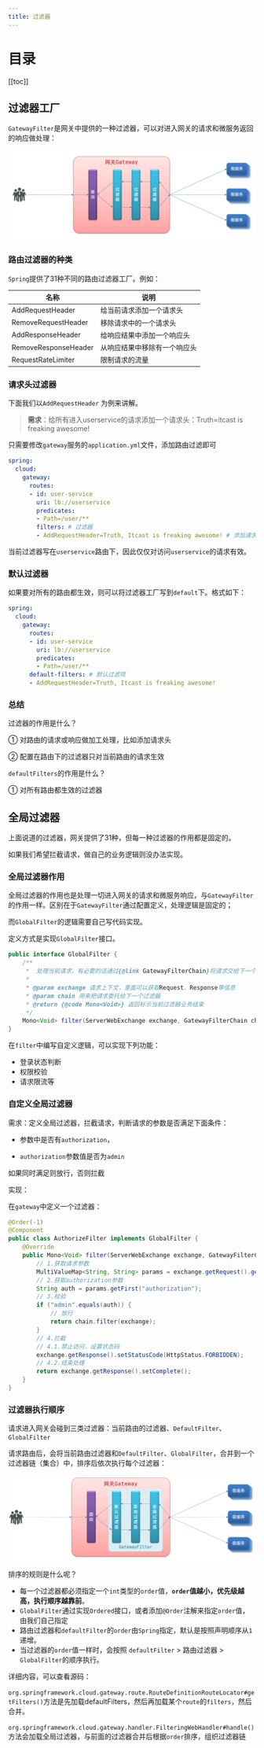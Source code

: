 ```yaml
---
title: 过滤器
---
```

# 目录

[[toc]]

## 过滤器工厂

`GatewayFilter`是网关中提供的一种过滤器，可以对进入网关的请求和微服务返回的响应做处理：

![image-20210714212312871](./img/image-20210714212312871.png)



### 路由过滤器的种类

`Spring`提供了31种不同的路由过滤器工厂。例如：

| **名称**             | **说明**                     |
| -------------------- | ---------------------------- |
| AddRequestHeader     | 给当前请求添加一个请求头     |
| RemoveRequestHeader  | 移除请求中的一个请求头       |
| AddResponseHeader    | 给响应结果中添加一个响应头   |
| RemoveResponseHeader | 从响应结果中移除有一个响应头 |
| RequestRateLimiter   | 限制请求的流量               |



### 请求头过滤器

下面我们以`AddRequestHeader` 为例来讲解。

> **需求**：给所有进入userservice的请求添加一个请求头：Truth=itcast is freaking awesome!



只需要修改`gateway`服务的`application.yml`文件，添加路由过滤即可

```yaml
spring:
  cloud:
    gateway:
      routes:
      - id: user-service 
        uri: lb://userservice 
        predicates: 
        - Path=/user/** 
        filters: # 过滤器
        - AddRequestHeader=Truth, Itcast is freaking awesome! # 添加请求头
```

当前过滤器写在`userservice`路由下，因此仅仅对访问`userservice`的请求有效。





### 默认过滤器

如果要对所有的路由都生效，则可以将过滤器工厂写到`default`下。格式如下：

```yaml
spring:
  cloud:
    gateway:
      routes:
      - id: user-service 
        uri: lb://userservice 
        predicates: 
        - Path=/user/**
      default-filters: # 默认过滤项
      - AddRequestHeader=Truth, Itcast is freaking awesome! 
```



### 总结

过滤器的作用是什么？

① 对路由的请求或响应做加工处理，比如添加请求头

② 配置在路由下的过滤器只对当前路由的请求生效

`defaultFilters`的作用是什么？

① 对所有路由都生效的过滤器



## 全局过滤器

上面说道的过滤器，网关提供了31种，但每一种过滤器的作用都是固定的。

如果我们希望拦截请求，做自己的业务逻辑则没办法实现。

### 全局过滤器作用

全局过滤器的作用也是处理一切进入网关的请求和微服务响应，与`GatewayFilter`的作用一样。区别在于`GatewayFilter`通过配置定义，处理逻辑是固定的；

而`GlobalFilter`的逻辑需要自己写代码实现。

定义方式是实现`GlobalFilter`接口。

```java
public interface GlobalFilter {
    /**
     *  处理当前请求，有必要的话通过{@link GatewayFilterChain}将请求交给下一个过滤器处理
     *
     * @param exchange 请求上下文，里面可以获取Request、Response等信息
     * @param chain 用来把请求委托给下一个过滤器 
     * @return {@code Mono<Void>} 返回标示当前过滤器业务结束
     */
    Mono<Void> filter(ServerWebExchange exchange, GatewayFilterChain chain);
}
```



在`filter`中编写自定义逻辑，可以实现下列功能：

- 登录状态判断
- 权限校验
- 请求限流等





### 自定义全局过滤器

需求：定义全局过滤器，拦截请求，判断请求的参数是否满足下面条件：

- 参数中是否有`authorization`，

- `authorization`参数值是否为`admin`

如果同时满足则放行，否则拦截



实现：

在`gateway`中定义一个过滤器：

```java
@Order(-1)
@Component
public class AuthorizeFilter implements GlobalFilter {
    @Override
    public Mono<Void> filter(ServerWebExchange exchange, GatewayFilterChain chain) {
        // 1.获取请求参数
        MultiValueMap<String, String> params = exchange.getRequest().getQueryParams();
        // 2.获取authorization参数
        String auth = params.getFirst("authorization");
        // 3.校验
        if ("admin".equals(auth)) {
            // 放行
            return chain.filter(exchange);
        }
        // 4.拦截
        // 4.1.禁止访问，设置状态码
        exchange.getResponse().setStatusCode(HttpStatus.FORBIDDEN);
        // 4.2.结束处理
        return exchange.getResponse().setComplete();
    }
}
```





### 过滤器执行顺序

请求进入网关会碰到三类过滤器：当前路由的过滤器、`DefaultFilter`、`GlobalFilter`

请求路由后，会将当前路由过滤器和`DefaultFilter`、`GlobalFilter`，合并到一个过滤器链（集合）中，排序后依次执行每个过滤器：

![image-20210714214228409](./img/image-20210714214228409.png)



排序的规则是什么呢？

- 每一个过滤器都必须指定一个`int`类型的`order`值，**`order`值越小，优先级越高，执行顺序越靠前**。
- `GlobalFilter`通过实现`Ordered`接口，或者添加`@Order`注解来指定`order`值，由我们自己指定
- 路由过滤器和`defaultFilter`的`order`由`Spring`指定，默认是按照声明顺序从`1`递增。
- 当过滤器的`order`值一样时，会按照 `defaultFilter` > 路由过滤器 > `GlobalFilter`的顺序执行。



详细内容，可以查看源码：

`org.springframework.cloud.gateway.route.RouteDefinitionRouteLocator#getFilters()`方法是先加载defaultFilters，然后再加载某个`route`的`filters`，然后合并。



`org.springframework.cloud.gateway.handler.FilteringWebHandler#handle()`方法会加载全局过滤器，与前面的过滤器合并后根据`order`排序，组织过滤器链

